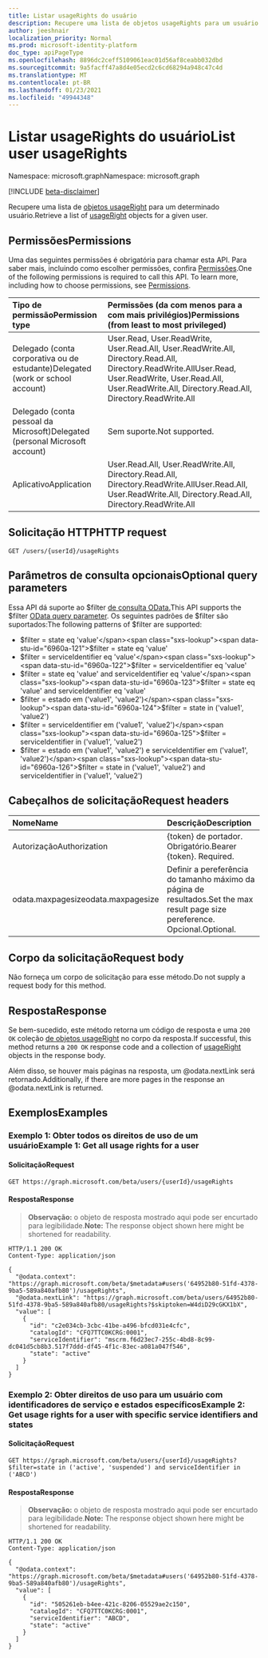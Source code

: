 ```yaml
---
title: Listar usageRights do usuário
description: Recupere uma lista de objetos usageRights para um usuário.
author: jeeshnair
localization_priority: Normal
ms.prod: microsoft-identity-platform
doc_type: apiPageType
ms.openlocfilehash: 8896dc2ceff5109061eac01d56af8ceabb032dbd
ms.sourcegitcommit: 9a5facff47a8d4e05ecd2c6cd68294a948c47c4d
ms.translationtype: MT
ms.contentlocale: pt-BR
ms.lasthandoff: 01/23/2021
ms.locfileid: "49944348"
---
```

# <a name="list-user-usagerights"></a><span data-ttu-id="6960a-103">Listar usageRights do usuário</span><span class="sxs-lookup"><span data-stu-id="6960a-103">List user usageRights</span></span>
<span data-ttu-id="6960a-104">Namespace: microsoft.graph</span><span class="sxs-lookup"><span data-stu-id="6960a-104">Namespace: microsoft.graph</span></span>

[!INCLUDE [beta-disclaimer](../../includes/beta-disclaimer.md)]

<span data-ttu-id="6960a-105">Recupere uma lista de [objetos usageRight](../resources/usageright.md) para um determinado usuário.</span><span class="sxs-lookup"><span data-stu-id="6960a-105">Retrieve a list of [usageRight](../resources/usageright.md) objects for a given user.</span></span>

## <a name="permissions"></a><span data-ttu-id="6960a-106">Permissões</span><span class="sxs-lookup"><span data-stu-id="6960a-106">Permissions</span></span>
<span data-ttu-id="6960a-p101">Uma das seguintes permissões é obrigatória para chamar esta API. Para saber mais, incluindo como escolher permissões, confira [Permissões](/graph/permissions-reference).</span><span class="sxs-lookup"><span data-stu-id="6960a-p101">One of the following permissions is required to call this API. To learn more, including how to choose permissions, see [Permissions](/graph/permissions-reference).</span></span>

|<span data-ttu-id="6960a-109">Tipo de permissão</span><span class="sxs-lookup"><span data-stu-id="6960a-109">Permission type</span></span>|<span data-ttu-id="6960a-110">Permissões (da com menos para a com mais privilégios)</span><span class="sxs-lookup"><span data-stu-id="6960a-110">Permissions (from least to most privileged)</span></span>|
|:---|:---|
|<span data-ttu-id="6960a-111">Delegado (conta corporativa ou de estudante)</span><span class="sxs-lookup"><span data-stu-id="6960a-111">Delegated (work or school account)</span></span>|<span data-ttu-id="6960a-112">User.Read, User.ReadWrite, User.Read.All, User.ReadWrite.All, Directory.Read.All, Directory.ReadWrite.All</span><span class="sxs-lookup"><span data-stu-id="6960a-112">User.Read, User.ReadWrite, User.Read.All, User.ReadWrite.All, Directory.Read.All, Directory.ReadWrite.All</span></span>|
|<span data-ttu-id="6960a-113">Delegado (conta pessoal da Microsoft)</span><span class="sxs-lookup"><span data-stu-id="6960a-113">Delegated (personal Microsoft account)</span></span>|<span data-ttu-id="6960a-114">Sem suporte.</span><span class="sxs-lookup"><span data-stu-id="6960a-114">Not supported.</span></span>|
|<span data-ttu-id="6960a-115">Aplicativo</span><span class="sxs-lookup"><span data-stu-id="6960a-115">Application</span></span>|<span data-ttu-id="6960a-116">User.Read.All, User.ReadWrite.All, Directory.Read.All, Directory.ReadWrite.All</span><span class="sxs-lookup"><span data-stu-id="6960a-116">User.Read.All, User.ReadWrite.All, Directory.Read.All, Directory.ReadWrite.All</span></span>|

## <a name="http-request"></a><span data-ttu-id="6960a-117">Solicitação HTTP</span><span class="sxs-lookup"><span data-stu-id="6960a-117">HTTP request</span></span>

<!-- {
  "blockType": "ignored"
}
-->
``` http
GET /users/{userId}/usageRights
```

## <a name="optional-query-parameters"></a><span data-ttu-id="6960a-118">Parâmetros de consulta opcionais</span><span class="sxs-lookup"><span data-stu-id="6960a-118">Optional query parameters</span></span>
<span data-ttu-id="6960a-119">Essa API dá suporte ao $filter [de consulta OData.](/graph/query-parameters)</span><span class="sxs-lookup"><span data-stu-id="6960a-119">This API supports the $filter [OData query parameter](/graph/query-parameters).</span></span> <span data-ttu-id="6960a-120">Os seguintes padrões de $filter são suportados:</span><span class="sxs-lookup"><span data-stu-id="6960a-120">The following patterns of $filter are supported:</span></span>

- <span data-ttu-id="6960a-121">$filter = state eq 'value'</span><span class="sxs-lookup"><span data-stu-id="6960a-121">$filter = state eq 'value'</span></span>
- <span data-ttu-id="6960a-122">$filter = serviceIdentifier eq 'value'</span><span class="sxs-lookup"><span data-stu-id="6960a-122">$filter = serviceIdentifier eq 'value'</span></span>
- <span data-ttu-id="6960a-123">$filter = state eq 'value' and serviceIdentifier eq 'value'</span><span class="sxs-lookup"><span data-stu-id="6960a-123">$filter = state eq 'value' and serviceIdentifier eq 'value'</span></span>
- <span data-ttu-id="6960a-124">$filter = estado em ('value1', 'value2')</span><span class="sxs-lookup"><span data-stu-id="6960a-124">$filter = state in ('value1', 'value2')</span></span>
- <span data-ttu-id="6960a-125">$filter = serviceIdentifier em ('value1', 'value2')</span><span class="sxs-lookup"><span data-stu-id="6960a-125">$filter = serviceIdentifier in ('value1', 'value2')</span></span>
- <span data-ttu-id="6960a-126">$filter = estado em ('value1', 'value2') e serviceIdentifier em ('value1', 'value2')</span><span class="sxs-lookup"><span data-stu-id="6960a-126">$filter = state in ('value1', 'value2') and serviceIdentifier in ('value1', 'value2')</span></span>

## <a name="request-headers"></a><span data-ttu-id="6960a-127">Cabeçalhos de solicitação</span><span class="sxs-lookup"><span data-stu-id="6960a-127">Request headers</span></span>
|<span data-ttu-id="6960a-128">Nome</span><span class="sxs-lookup"><span data-stu-id="6960a-128">Name</span></span>|<span data-ttu-id="6960a-129">Descrição</span><span class="sxs-lookup"><span data-stu-id="6960a-129">Description</span></span>|
|:---|:---|
|<span data-ttu-id="6960a-130">Autorização</span><span class="sxs-lookup"><span data-stu-id="6960a-130">Authorization</span></span>|<span data-ttu-id="6960a-p103">{token} de portador. Obrigatório.</span><span class="sxs-lookup"><span data-stu-id="6960a-p103">Bearer {token}. Required.</span></span>|
|<span data-ttu-id="6960a-133">odata.maxpagesize</span><span class="sxs-lookup"><span data-stu-id="6960a-133">odata.maxpagesize</span></span>|<span data-ttu-id="6960a-134">Definir a pereferência do tamanho máximo da página de resultados.</span><span class="sxs-lookup"><span data-stu-id="6960a-134">Set the max result page size pereference.</span></span> <span data-ttu-id="6960a-135">Opcional.</span><span class="sxs-lookup"><span data-stu-id="6960a-135">Optional.</span></span>|

## <a name="request-body"></a><span data-ttu-id="6960a-136">Corpo da solicitação</span><span class="sxs-lookup"><span data-stu-id="6960a-136">Request body</span></span>
<span data-ttu-id="6960a-137">Não forneça um corpo de solicitação para esse método.</span><span class="sxs-lookup"><span data-stu-id="6960a-137">Do not supply a request body for this method.</span></span>

## <a name="response"></a><span data-ttu-id="6960a-138">Resposta</span><span class="sxs-lookup"><span data-stu-id="6960a-138">Response</span></span>
<span data-ttu-id="6960a-139">Se bem-sucedido, este método retorna um código de resposta e uma `200 OK` coleção [de objetos usageRight](../resources/usageright.md) no corpo da resposta.</span><span class="sxs-lookup"><span data-stu-id="6960a-139">If successful, this method returns a `200 OK` response code and a collection of [usageRight](../resources/usageright.md) objects in the response body.</span></span>

<span data-ttu-id="6960a-140">Além disso, se houver mais páginas na resposta, um @odata.nextLink será retornado.</span><span class="sxs-lookup"><span data-stu-id="6960a-140">Additionally, if there are more pages in the response an @odata.nextLink is returned.</span></span>

## <a name="examples"></a><span data-ttu-id="6960a-141">Exemplos</span><span class="sxs-lookup"><span data-stu-id="6960a-141">Examples</span></span>

### <a name="example-1-get-all-usage-rights-for-a-user"></a><span data-ttu-id="6960a-142">Exemplo 1: Obter todos os direitos de uso de um usuário</span><span class="sxs-lookup"><span data-stu-id="6960a-142">Example 1: Get all usage rights for a user</span></span>

#### <a name="request"></a><span data-ttu-id="6960a-143">Solicitação</span><span class="sxs-lookup"><span data-stu-id="6960a-143">Request</span></span>
<!-- {
  "blockType": "request",
  "name": "list_usageright"
}
-->
``` http
GET https://graph.microsoft.com/beta/users/{userId}/usageRights
```

#### <a name="response"></a><span data-ttu-id="6960a-144">Resposta</span><span class="sxs-lookup"><span data-stu-id="6960a-144">Response</span></span>
><span data-ttu-id="6960a-145">**Observação:** o objeto de resposta mostrado aqui pode ser encurtado para legibilidade.</span><span class="sxs-lookup"><span data-stu-id="6960a-145">**Note:** The response object shown here might be shortened for readability.</span></span>
<!-- {
  "blockType": "response",
  "truncated": true,
  "@odata.type": "Collection(microsoft.graph.usageRight)"
}
-->
``` http
HTTP/1.1 200 OK
Content-Type: application/json

{
  "@odata.context": "https://graph.microsoft.com/beta/$metadata#users('64952b80-51fd-4378-9ba5-589a840afb80')/usageRights",
  "@odata.nextLink": "https://graph.microsoft.com/beta/users/64952b80-51fd-4378-9ba5-589a840afb80/usageRights?$skiptoken=W4diD29cGKX1bX",
  "value": [
    {
      "id": "c2e034cb-3cbc-41be-a496-bfcd031e4cfc",
      "catalogId": "CFQ7TTC0KCRG:0001",
      "serviceIdentifier": "mscrm.f6d23ec7-255c-4bd8-8c99-dc041d5cb8b3.517f7ddd-df45-4f1c-83ec-a081a047f546",
      "state": "active"
    }
  ]
}
```

### <a name="example-2-get-usage-rights-for-a-user-with-specific-service-identifiers-and-states"></a><span data-ttu-id="6960a-146">Exemplo 2: Obter direitos de uso para um usuário com identificadores de serviço e estados específicos</span><span class="sxs-lookup"><span data-stu-id="6960a-146">Example 2: Get usage rights for a user with specific service identifiers and states</span></span>

#### <a name="request"></a><span data-ttu-id="6960a-147">Solicitação</span><span class="sxs-lookup"><span data-stu-id="6960a-147">Request</span></span>

<!-- {
  "blockType": "request",
  "name": "list_usageright"
}
-->
``` http
GET https://graph.microsoft.com/beta/users/{userId}/usageRights?$filter=state in ('active', 'suspended') and serviceIdentifier in ('ABCD')
```

#### <a name="response"></a><span data-ttu-id="6960a-148">Resposta</span><span class="sxs-lookup"><span data-stu-id="6960a-148">Response</span></span>
><span data-ttu-id="6960a-149">**Observação:** o objeto de resposta mostrado aqui pode ser encurtado para legibilidade.</span><span class="sxs-lookup"><span data-stu-id="6960a-149">**Note:** The response object shown here might be shortened for readability.</span></span>
<!-- {
  "blockType": "response",
  "truncated": true,
  "@odata.type": "Collection(microsoft.graph.usageRight)"
}
-->
``` http
HTTP/1.1 200 OK
Content-Type: application/json

{
  "@odata.context": "https://graph.microsoft.com/beta/$metadata#users('64952b80-51fd-4378-9ba5-589a840afb80')/usageRights",
  "value": [
    {
      "id": "505261eb-b4ee-421c-8206-05529ae2c150",
      "catalogId": "CFQ7TTC0KCRG:0001",
      "serviceIdentifier": "ABCD",
      "state": "active"
    }
  ]
}
```